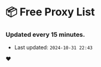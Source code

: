 # :package: Free Proxy List
### Updated every 15 minutes.

- Last updated: `2024-10-31 22:43`

:heart:
